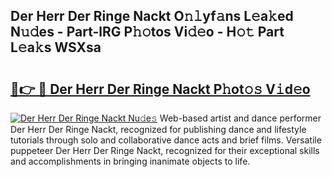 ## Der Herr Der Ringe Nackt O𝚗𝚕yf𝚊ns L𝚎a𝚔ed N𝚞𝚍es - Part-lRG P𝚑𝚘tos Vi𝚍𝚎o - H𝚘𝚝 Part L𝚎a𝚔s WSXsa

# <h2><a href="http://kf4snz.oniu.top/?m=Der+Herr+Der+Ringe+Nackt">🔗👉 🔴 Der Herr Der Ringe Nackt P𝚑ot𝚘𝚜 V𝚒d𝚎o</a></h2>

[![Der Herr Der Ringe Nackt Nu𝚍e𝚜](https://i.imgur.com/0qMVB7G.gif)](http://kf4snz.oniu.top/?m=Der+Herr+Der+Ringe+Nackt)
Web-based artist and dance performer Der Herr Der Ringe Nackt, recognized for publishing dance and lifestyle tutorials through solo and collaborative dance acts and brief films. Versatile puppeteer Der Herr Der Ringe Nackt, recognized for their exceptional skills and accomplishments in bringing inanimate objects to life.  
